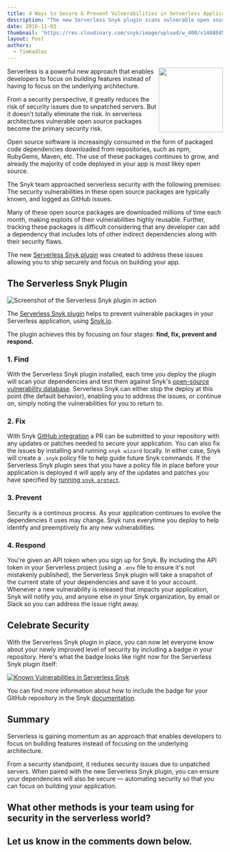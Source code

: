 ```yaml
---
title: 4 Ways to Secure & Prevent Vulnerabilities in Serverless Applications using Snyk
description: "The new Serverless Snyk plugin scans vulnerable open source packages and alerts of potential security risks."
date: 2016-11-03
thumbnail: 'https://res.cloudinary.com/snyk/image/upload/w_400/v1468845258/logo/snyk-avatar.png'
layout: Post
authors:
  - TimKadlec
---
```


<img align="right" width="150" height="150" src="https://res.cloudinary.com/snyk/image/upload/w_400/v1468845258/logo/snyk-avatar.png">Serverless is a powerful new approach that enables developers to focus on building features instead of having to focus on the underlying architecture.

From a security perspective, it greatly reduces the risk of security issues due to unpatched servers. But it doesn't totally eliminate the risk. In serverless architectures vulnerable open source packages become the primary security risk.

Open source software is increasingly consumed in the form of packaged code dependencies downloaded from repositories, such as npm, RubyGems, Maven, etc. The use of these packages continues to grow, and already the majority of code deployed in your app is most likey open source.

The Snyk team approached serverless security with the following premises: The security vulnerabilities in these open source packages are typically known, and logged as GitHub issues.

Many of these open source packages are downloaded millions of time each month, making exploits of their vulnerabilities highly reusable. Further, tracking these packages is difficult considering that any developer can add a dependency that includes lots of other indirect dependencies along with their security flaws.

The new [Serverless Snyk plugin](https://github.com/Snyk/serverless-snyk) was created to address these issues allowing you to ship securely and focus on building your app.

## The Serverless Snyk Plugin
![Screenshot of the Serverless Snyk plugin in action](https://res.cloudinary.com/snyk/image/upload/c_scale,w_900/v1478099693/serverless-snyk-screenshot.png)

The [Serverless Snyk plugin](https://github.com/snyk/serverless-snyk) helps to prevent vulnerable packages in your Serverless application, using [Snyk.io](https://snyk.io).

The plugin achieves this by focusing on four stages: **find, fix, prevent and respond.**

### 1. Find
With the Serverless Snyk plugin installed, each time you deploy the plugin will scan your dependencies and test them against Snyk's [open-source vulnerability database](http://snyk.io/vuln). Serverless Snyk can either stop the deploy at this point (the default behavior), enabling you to address the issues, or continue on, simply noting the vulnerabilities for you to return to.

### 2. Fix
With Snyk [GitHub integration](https://snyk.io/docs/github?utm_source=SLESSPOST) a PR can be submitted to your repository with any updates or patches needed to secure your application. You can also fix the issues by installing and running `snyk wizard` locally. In either case, Snyk will create a `.snyk` policy file to help guide future Snyk commands. If the Serverless Snyk plugin sees that you have a policy file in place before your application is deployed it will apply any of the updates and patches you have specified by [running `snyk protect`](https://snyk.io/docs/using-snyk?utm_source=SLESSPOST#protect).

### 3. Prevent
Security is a continous process. As your application continues to evolve the dependencies it uses may change. Snyk runs everytime you deploy to help identify and preemptively fix any new vulnerabilities.

### 4. Respond
You're given an API token when you sign up for Snyk. By including the API token in your Serverless project (using a `.env` file to ensure it's not mistakenly published), the Serverless Snyk plugin will take a snapshot of the current state of your dependencies and save it to your account. Whenever a new vulnerability is released that impacts your application, Snyk will notify you, and anyone else in your Snyk organization, by email or Slack so you can address the issue right away.

## Celebrate Security
With the Serverless Snyk plugin in place, you can now let everyone know about your newly improved level of security by including a badge in your repository. Here's what the badge looks like right now for the Serverless Snyk plugin itself:

[![Known Vulnerabilities in Serverless Snyk](https://snyk.io/test/github/snyk/serverless-snyk/badge.svg)](https://snyk.io/test/github/snyk/serverless-snyk)

You can find more information about how to include the badge for your GitHub repository in the Snyk [documentation](https://snyk.io/docs/badges?utm_source=SLESSPOST).

## Summary
Serverless is gaining momentum as an approach that enables developers to focus on building features instead of focusing on the underlying architecture.

From a security standpoint, it reduces security issues due to unpatched servers. When paired with the new Serverless Snyk plugin, you can ensure your dependencies will also be secure — automating security so that you can focus on building your application.

## What other methods is your team using for security in the serverless world?

## Let us know in the comments down below.
